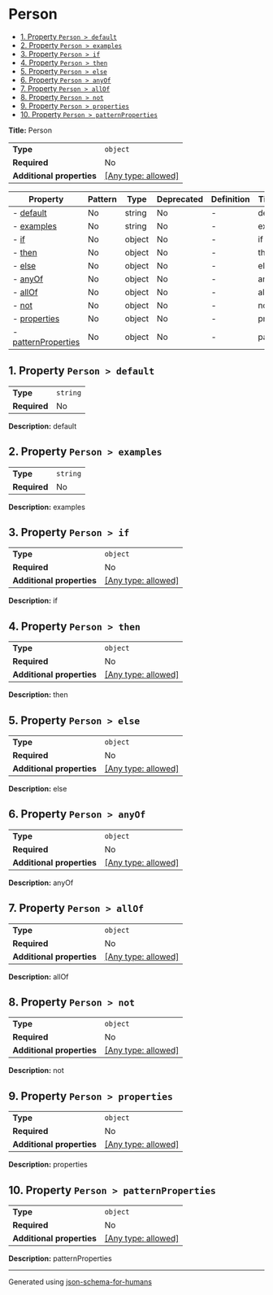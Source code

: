 # Person

- [1. Property `Person > default`](#default)
- [2. Property `Person > examples`](#examples)
- [3. Property `Person > if`](#if)
- [4. Property `Person > then`](#then)
- [5. Property `Person > else`](#else)
- [6. Property `Person > anyOf`](#anyOf)
- [7. Property `Person > allOf`](#allOf)
- [8. Property `Person > not`](#not)
- [9. Property `Person > properties`](#properties)
- [10. Property `Person > patternProperties`](#patternProperties)

**Title:** Person

|                           |                                                                           |
| ------------------------- | ------------------------------------------------------------------------- |
| **Type**                  | `object`                                                                  |
| **Required**              | No                                                                        |
| **Additional properties** | [[Any type: allowed]](# "Additional Properties of any type are allowed.") |

| Property                                   | Pattern | Type   | Deprecated | Definition | Title/Description |
| ------------------------------------------ | ------- | ------ | ---------- | ---------- | ----------------- |
| - [default](#default )                     | No      | string | No         | -          | default           |
| - [examples](#examples )                   | No      | string | No         | -          | examples          |
| - [if](#if )                               | No      | object | No         | -          | if                |
| - [then](#then )                           | No      | object | No         | -          | then              |
| - [else](#else )                           | No      | object | No         | -          | else              |
| - [anyOf](#anyOf )                         | No      | object | No         | -          | anyOf             |
| - [allOf](#allOf )                         | No      | object | No         | -          | allOf             |
| - [not](#not )                             | No      | object | No         | -          | not               |
| - [properties](#properties )               | No      | object | No         | -          | properties        |
| - [patternProperties](#patternProperties ) | No      | object | No         | -          | patternProperties |

## <a name="default"></a>1. Property `Person > default`

|              |          |
| ------------ | -------- |
| **Type**     | `string` |
| **Required** | No       |

**Description:** default

## <a name="examples"></a>2. Property `Person > examples`

|              |          |
| ------------ | -------- |
| **Type**     | `string` |
| **Required** | No       |

**Description:** examples

## <a name="if"></a>3. Property `Person > if`

|                           |                                                                           |
| ------------------------- | ------------------------------------------------------------------------- |
| **Type**                  | `object`                                                                  |
| **Required**              | No                                                                        |
| **Additional properties** | [[Any type: allowed]](# "Additional Properties of any type are allowed.") |

**Description:** if

## <a name="then"></a>4. Property `Person > then`

|                           |                                                                           |
| ------------------------- | ------------------------------------------------------------------------- |
| **Type**                  | `object`                                                                  |
| **Required**              | No                                                                        |
| **Additional properties** | [[Any type: allowed]](# "Additional Properties of any type are allowed.") |

**Description:** then

## <a name="else"></a>5. Property `Person > else`

|                           |                                                                           |
| ------------------------- | ------------------------------------------------------------------------- |
| **Type**                  | `object`                                                                  |
| **Required**              | No                                                                        |
| **Additional properties** | [[Any type: allowed]](# "Additional Properties of any type are allowed.") |

**Description:** else

## <a name="anyOf"></a>6. Property `Person > anyOf`

|                           |                                                                           |
| ------------------------- | ------------------------------------------------------------------------- |
| **Type**                  | `object`                                                                  |
| **Required**              | No                                                                        |
| **Additional properties** | [[Any type: allowed]](# "Additional Properties of any type are allowed.") |

**Description:** anyOf

## <a name="allOf"></a>7. Property `Person > allOf`

|                           |                                                                           |
| ------------------------- | ------------------------------------------------------------------------- |
| **Type**                  | `object`                                                                  |
| **Required**              | No                                                                        |
| **Additional properties** | [[Any type: allowed]](# "Additional Properties of any type are allowed.") |

**Description:** allOf

## <a name="not"></a>8. Property `Person > not`

|                           |                                                                           |
| ------------------------- | ------------------------------------------------------------------------- |
| **Type**                  | `object`                                                                  |
| **Required**              | No                                                                        |
| **Additional properties** | [[Any type: allowed]](# "Additional Properties of any type are allowed.") |

**Description:** not

## <a name="properties"></a>9. Property `Person > properties`

|                           |                                                                           |
| ------------------------- | ------------------------------------------------------------------------- |
| **Type**                  | `object`                                                                  |
| **Required**              | No                                                                        |
| **Additional properties** | [[Any type: allowed]](# "Additional Properties of any type are allowed.") |

**Description:** properties

## <a name="patternProperties"></a>10. Property `Person > patternProperties`

|                           |                                                                           |
| ------------------------- | ------------------------------------------------------------------------- |
| **Type**                  | `object`                                                                  |
| **Required**              | No                                                                        |
| **Additional properties** | [[Any type: allowed]](# "Additional Properties of any type are allowed.") |

**Description:** patternProperties

----------------------------------------------------------------------------------------------------------------------------
Generated using [json-schema-for-humans](https://github.com/coveooss/json-schema-for-humans)
